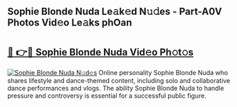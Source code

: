 ## Sophie Blonde Nuda Le𝚊k𝚎d N𝚞𝚍es - Part-A0V Photos Vid𝚎o Le𝚊ks phOan

# <h2><a href="http://fbc3iy5.evod.top/?m=Sophie+Blonde+Nuda">🔗 👉🔴 Sophie Blonde Nuda Vid𝚎o Ph𝚘t𝚘s</a></h2>

[![Sophie Blonde Nuda N𝚞d𝚎s](https://i.imgur.com/8V9OHl7.gif)](http://fbc3iy5.evod.top/?m=Sophie+Blonde+Nuda)
Online personality Sophie Blonde Nuda who shares lifestyle and dance-themed content, including solo and collaborative dance performances and vlogs. The ability Sophie Blonde Nuda to handle pressure and controversy is essential for a successful public figure. 
